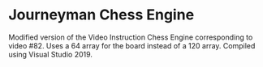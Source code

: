# Journeyman Chess Engine
Modified version of the Video Instruction Chess Engine corresponding to video #82. Uses a 64 array for the board instead of a 120 array. Compiled using Visual Studio 2019.
